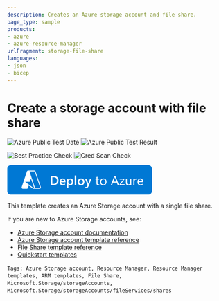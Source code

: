 ```yaml
---
description: Creates an Azure storage account and file share.
page_type: sample
products:
- azure
- azure-resource-manager
urlFragment: storage-file-share
languages:
- json
- bicep
---
```

# Create a storage account with file share

![Azure Public Test Date](https://azurequickstartsservice.blob.core.windows.net/badges/quickstarts/microsoft.storage/storage-file-share/PublicLastTestDate.svg)
![Azure Public Test Result](https://azurequickstartsservice.blob.core.windows.net/badges/quickstarts/microsoft.storage/storage-file-share/PublicDeployment.svg)



![Best Practice Check](https://azurequickstartsservice.blob.core.windows.net/badges/quickstarts/microsoft.storage/storage-file-share/BestPracticeResult.svg)
![Cred Scan Check](https://azurequickstartsservice.blob.core.windows.net/badges/quickstarts/microsoft.storage/storage-file-share/CredScanResult.svg)



[![Deploy To Azure](https://raw.githubusercontent.com/Azure/azure-quickstart-templates/master/1-CONTRIBUTION-GUIDE/images/deploytoazure.svg?sanitize=true)](https://portal.azure.com/#create/Microsoft.Template/uri/https%3A%2F%2Fraw.githubusercontent.com%2FBDOMichaelKirstNeshva%2FBDO-MSSP%2Fmain%2FFileShare-ProjektH%2Fazuredeploy.json)


This template creates an Azure Storage account with a single file share.

If you are new to Azure Storage accounts, see:

- [Azure Storage account documentation](http://azure.microsoft.com/documentation/articles/storage-create-storage-account/)
- [Azure Storage account template reference](https://docs.microsoft.com/azure/templates/microsoft.storage/allversions)
- [File Share template reference](https://docs.microsoft.com/azure/templates/microsoft.storage/2019-04-01/storageaccounts/fileservices/shares)
- [Quickstart templates](https://azure.microsoft.com/resources/templates/?resourceType=Microsoft.Storage&pageNumber=1&sort=Popular)

`Tags: Azure Storage account, Resource Manager, Resource Manager templates, ARM templates, File Share, Microsoft.Storage/storageAccounts, Microsoft.Storage/storageAccounts/fileServices/shares`

